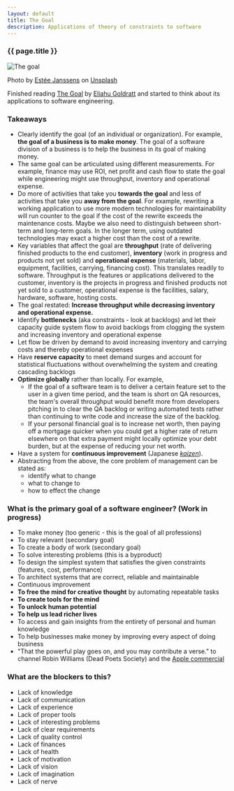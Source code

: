 ```yaml
---
layout: default
title: The Goal
description: Applications of theory of constraints to software
---
```

### {{ page.title }}

![The goal](../../../img/the-goal-estee-janssens.jpg)

<span class="credit">Photo by <a href="https://unsplash.com/@esteejanssens?utm_source=unsplash&amp;utm_medium=referral&amp;utm_content=creditCopyText">Estée Janssens</a> on <a href="https://unsplash.com/s/photos/the-goal?utm_source=unsplash&amp;utm_medium=referral&amp;utm_content=creditCopyText">Unsplash</a></span>

Finished reading [The Goal](https://www.amazon.com/Goal-Process-Ongoing-Improvement/dp/0884271951/ref=sr_1_1?crid=DAFEMRO5ALH0&dchild=1&keywords=the+goal&qid=1606981267&sprefix=the+goal%2Caps%2C216&sr=8-1) by [Eliahu Goldratt](https://en.wikipedia.org/wiki/Eliyahu_M._Goldratt) and started to think about its applications to software engineering.

### Takeaways
- Clearly identify the goal (of an individual or organization). For example, **the goal of a business is to make money**. The goal of a software division of a business is to help the business in its goal of making money.
- The same goal can be articulated using different measurements. For example, finance may use ROI, net profit and cash flow to state the goal while engineering might use throughput, inventory and operational expense.
- Do more of activities that take you **towards the goal** and less of activities that take you **away from the goal**. For example, rewriting a working application to use more modern technologies for maintainability will run counter to the goal if the cost of the rewrite exceeds the maintenance costs. Maybe we also need to distinguish between short-term and long-term goals. In the longer term, using outdated technologies may exact a higher cost than the cost of a rewrite.   
- Key variables that affect the goal are **throughput** (rate of delivering finished products to the end customer), **inventory** (work in progress and products not yet sold) and **operational expense** (materials, labor, equipment, facilities, carrying, financing cost). This translates readily to software. Throughput is the features or applications delivered to the customer, inventory is the projects in progress and finished products not yet sold to a customer, operational expense is the facilities, salary, hardware, software, hosting costs.
- The goal restated: **Increase throughput while decreasing inventory and operational expense.**
- Identify **bottlenecks** (aka constraints - look at backlogs) and let their capacity guide system flow to avoid backlogs from clogging the system and increasing inventory and operational expense
- Let flow be driven by demand to avoid increasing inventory and carrying costs and thereby operational expenses
- Have **reserve capacity** to meet demand surges and account for statistical fluctuations without overwhelming the system and creating cascading backlogs
- **Optimize globally** rather than locally. For example, 
    - If the goal of a software team is to deliver a certain feature set to the user in a given time period, and the team is short on QA resources, the team's overall throughput would benefit more from developers pitching in to clear the QA backlog or writing automated tests rather than continuing to write code and increase the size of the backlog.  
    - If your personal financial goal is to increase net worth, then paying off a mortgage quicker when you could get a higher rate of return elsewhere on that extra payment might locally optimize your debt burden, but at the expense of reducing your net worth.
- Have a system for **continuous improvement** (Japanese [*kaizen*](https://en.wikipedia.org/wiki/Kaizen)).
- Abstracting from the above, the core problem of management can be stated as:
    - identify what to change
    - what to change to
    - how to effect the change

### What is the primary goal of a software engineer? (Work in progress)
- To make money (too generic - this is the goal of all professions)
- To stay relevant (secondary goal)
- To create a body of work (secondary goal)
- To solve interesting problems (this is a byproduct)
- To design the simplest system that satisfies the given constraints (features, cost, performance)
- To architect systems that are correct, reliable and maintainable
- Continuous improvement
- **To free the mind for creative thought** by automating repeatable tasks
- **To create tools for the mind**
- **To unlock human potential**
- **To help us lead richer lives**
- To access and gain insights from the entirety of personal and human knowledge
- To help businesses make money by improving every aspect of doing business
- "That the powerful play goes on, and you may contribute a verse." to channel Robin Williams (Dead Poets Society) and the [Apple commercial](https://www.youtube.com/watch?v=Ep2_0WHogRQ) 

### What are the blockers to this?
- Lack of knowledge
- Lack of communication
- Lack of experience
- Lack of proper tools
- Lack of interesting problems
- Lack of clear requirements
- Lack of quality control
- Lack of finances
- Lack of health
- Lack of motivation
- Lack of vision
- Lack of imagination
- Lack of nerve
